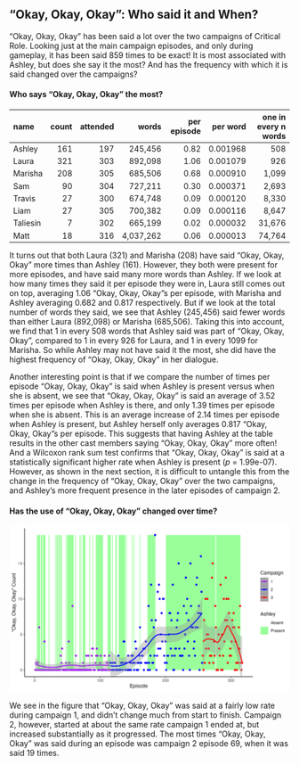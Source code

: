 
## “Okay, Okay, Okay”: Who said it and When?

“Okay, Okay, Okay” has been said a lot over the two campaigns of
Critical Role. Looking just at the main campaign episodes, and only
during gameplay, it has been said 859 times to be exact\! It is most
associated with Ashley, but does she say it the most? And has the
frequency with which it is said changed over the campaigns?

#### Who says “Okay, Okay, Okay” the most?

| name     | count | attended |     words | per episode | per word | one in every n words |
| :------- | ----: | -------: | --------: | ----------: | -------: | -------------------: |
| Ashley   |   161 |      197 |   245,456 |        0.82 | 0.001968 |                  508 |
| Laura    |   321 |      303 |   892,098 |        1.06 | 0.001079 |                  926 |
| Marisha  |   208 |      305 |   685,506 |        0.68 | 0.000910 |                1,099 |
| Sam      |    90 |      304 |   727,211 |        0.30 | 0.000371 |                2,693 |
| Travis   |    27 |      300 |   674,748 |        0.09 | 0.000120 |                8,330 |
| Liam     |    27 |      305 |   700,382 |        0.09 | 0.000116 |                8,647 |
| Taliesin |     7 |      302 |   665,199 |        0.02 | 0.000032 |               31,676 |
| Matt     |    18 |      316 | 4,037,262 |        0.06 | 0.000013 |               74,764 |

It turns out that both Laura (321) and Marisha (208) have said “Okay,
Okay, Okay” more times than Ashley (161). However, they both were
present for more episodes, and have said many more words than Ashley. If
we look at how many times they said it per episode they were in, Laura
still comes out on top, averaging 1.06 “Okay, Okay, Okay”s per episode,
with Marisha and Ashley averaging 0.682 and 0.817 respectively. But if
we look at the total number of words they said, we see that Ashley
(245,456) said fewer words than either Laura (892,098) or Marisha
(685,506). Taking this into account, we find that 1 in every 508 words
that Ashley said was part of “Okay, Okay, Okay”, compared to 1 in every
926 for Laura, and 1 in every 1099 for Marisha. So while Ashley may not
have said it the most, she did have the highest frequency of “Okay,
Okay, Okay” in her dialogue.

Another interesting point is that if we compare the number of times per
episode “Okay, Okay, Okay” is said when Ashley is present versus when
she is absent, we see that “Okay, Okay, Okay” is said an average of 3.52
times per episode when Ashley is there, and only 1.39 times per episode
when she is absent. This is an average increase of 2.14 times per
episode when Ashley is present, but Ashley herself only averages 0.817
“Okay, Okay, Okay”s per episode. This suggests that having Ashley at
the table results in the other cast members saying “Okay, Okay, Okay”
more often\! And a Wilcoxon rank sum test confirms that “Okay, Okay,
Okay” is said at a statistically significant higher rate when Ashley is
present (*p* = 1.99e-07). However, as shown in the next section, it is
difficult to untangle this from the change in the frequency of “Okay,
Okay, Okay” over the two campaigns, and Ashley’s more frequent presence
in the later episodes of campaign 2.

#### Has the use of “Okay, Okay, Okay” changed over time?

![Okay](../plots/okay_okay_okay.png)

We see in the figure that “Okay, Okay, Okay” was said at a fairly low
rate during campaign 1, and didn’t change much from start to finish.
Campaign 2, however, started at about the same rate campaign 1 ended at,
but increased substantially as it progressed. The most times “Okay,
Okay, Okay” was said during an episode was campaign 2 episode 69, when
it was said 19 times.
